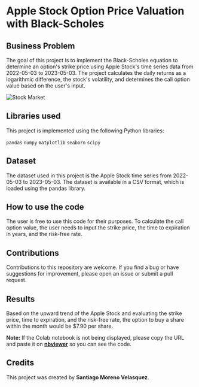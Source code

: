 # Apple Stock Option Price Valuation with Black-Scholes

## Business Problem

The goal of this project is to implement the Black-Scholes equation to determine an option's strike price using Apple Stock's time series data from 2022-05-03 to 2023-05-03. The project calculates the daily returns as a logarithmic difference, the stock's volatility, and determines the call option value based on the user's input.

![Stock Market](https://c1.wallpaperflare.com/preview/411/87/644/chart-trading-courses-forex.jpg)

## Libraries used

This project is implemented using the following Python libraries:

`pandas`
`numpy`
`matplotlib`
`seaborn`
`scipy`

## Dataset

The dataset used in this project is the Apple Stock time series from 2022-05-03 to 2023-05-03. The dataset is available in a CSV format, which is loaded using the pandas library.

## How to use the code

The user is free to use this code for their purposes. To calculate the call option value, the user needs to input the strike price, the time to expiration in years, and the risk-free rate.

## Contributions

Contributions to this repository are welcome. If you find a bug or have suggestions for improvement, please open an issue or submit a pull request.

## Results

Based on the upward trend of the Apple Stock and evaluating the strike price, time to expiration, and the risk-free rate, the option to buy a share within the month would be $7.90 per share.

**Note:** If the Colab notebook is not being displayed, please copy the URL and paste it on [**nbviewer**](https://nbviewer.org/ "nbviewer") so you can see the code.

## Credits

This project was created by **Santiago Moreno Velasquez**.
